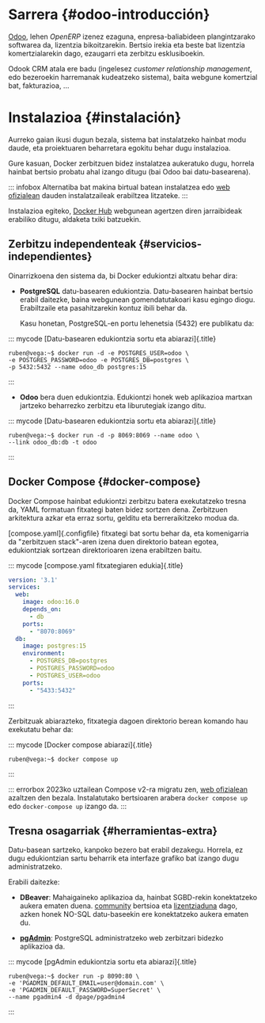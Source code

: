 
# Sarrera {#odoo-introducción}

[Odoo](https://es.wikipedia.org/wiki/Odoo), lehen *OpenERP* izenez ezaguna, enpresa-baliabideen plangintzarako softwarea da, lizentzia bikoitzarekin. Bertsio irekia eta beste bat lizentzia komertzialarekin dago, ezaugarri eta zerbitzu esklusiboekin.

Odook CRM atala ere badu (ingelesez *customer relationship management*, edo bezeroekin harremanak kudeatzeko sistema), baita webgune komertzial bat, fakturazioa, \...

# Instalazioa {#instalación}

Aurreko gaian ikusi dugun bezala, sistema bat instalatzeko hainbat modu daude, eta proiektuaren beharretara egokitu behar dugu instalazioa.

Gure kasuan, Docker zerbitzuen bidez instalatzea aukeratuko dugu, horrela hainbat bertsio probatu ahal izango ditugu (bai Odoo bai datu-basearena).

::: infobox
Alternatiba bat makina birtual batean instalatzea edo [web ofizialean](https://www.odoo.com/es_ES/page/download) dauden instalatzaileak erabiltzea litzateke.
:::

Instalazioa egiteko, [Docker Hub](https://hub.docker.com/_/odoo) webgunean agertzen diren jarraibideak erabiliko ditugu, aldaketa txiki batzuekin.

## Zerbitzu independenteak {#servicios-independientes}

Oinarrizkoena den sistema da, bi Docker edukiontzi altxatu behar dira:

-   **PostgreSQL** datu-basearen edukiontzia. Datu-basearen hainbat bertsio erabil daitezke, baina webgunean gomendatutakoari kasu egingo diogu. Erabiltzaile eta pasahitzarekin kontuz ibili behar da.

    Kasu honetan, PostgreSQL-en portu lehenetsia (5432) ere publikatu da:

::: mycode
[Datu-basearen edukiontzia sortu eta abiarazi]{.title}
```console
ruben@vega:~$ docker run -d -e POSTGRES_USER=odoo \
-e POSTGRES_PASSWORD=odoo -e POSTGRES_DB=postgres \
-p 5432:5432 --name odoo_db postgres:15
```
:::

-   **Odoo** bera duen edukiontzia. Edukiontzi honek web aplikazioa martxan jartzeko beharrezko zerbitzu eta liburutegiak izango ditu.

::: mycode
[Datu-basearen edukiontzia sortu eta abiarazi]{.title}
```console
ruben@vega:~$ docker run -d -p 8069:8069 --name odoo \
--link odoo_db:db -t odoo
```
:::

## Docker Compose {#docker-compose}

Docker Compose hainbat edukiontzi zerbitzu batera exekutatzeko tresna da, YAML formatuan fitxategi baten bidez sortzen dena. Zerbitzuen arkitektura azkar eta erraz sortu, gelditu eta berreraikitzeko modua da.

[compose.yaml]{.configfile} fitxategi bat sortu behar da, eta komenigarria da "zerbitzuen stack"-aren izena duen direktorio batean egotea, edukiontziak sortzean direktorioaren izena erabiltzen baitu.

::: mycode
[compose.yaml fitxategiaren edukia]{.title}
```yaml
version: '3.1'
services:
  web:
    image: odoo:16.0
    depends_on:
      - db
    ports:
      - "8070:8069"
  db:
    image: postgres:15
    environment:
      - POSTGRES_DB=postgres
      - POSTGRES_PASSWORD=odoo
      - POSTGRES_USER=odoo
    ports:
      - "5433:5432"
```
:::

Zerbitzuak abiarazteko, fitxategia dagoen direktorio berean komando hau exekutatu behar da:

::: mycode
[Docker compose abiarazi]{.title}
```console
ruben@vega:~$ docker compose up
```
:::

::: errorbox 
2023ko uztailean Compose v2-ra migratu zen, [web ofizialean](https://docs.docker.com/compose/) azaltzen den bezala. Instalatutako bertsioaren arabera `docker compose up` edo `docker-compose up` izango da.
:::


## Tresna osagarriak {#herramientas-extra}
Datu-basean sartzeko, kanpoko bezero bat erabil dezakegu. Horrela, ez dugu edukiontzian sartu beharrik eta interfaze grafiko bat izango dugu administratzeko.

Erabili daitezke:

- **DBeaver**: Mahaigaineko aplikazioa da, hainbat SGBD-rekin konektatzeko aukera ematen duena. [community](https://dbeaver.io/) bertsioa eta [lizentziaduna](https://dbeaver.com/buy/) dago, azken honek NO-SQL datu-baseekin ere konektatzeko aukera ematen du.

- **[pgAdmin](https://www.pgadmin.org/)**: PostgreSQL administratzeko web zerbitzari bidezko aplikazioa da.

::: mycode
[pgAdmin edukiontzia sortu eta abiarazi]{.title}
```console
ruben@vega:~$ docker run -p 8090:80 \
-e 'PGADMIN_DEFAULT_EMAIL=user@domain.com' \
-e 'PGADMIN_DEFAULT_PASSWORD=SuperSecret' \
--name pgadmin4 -d dpage/pgadmin4
```
:::

